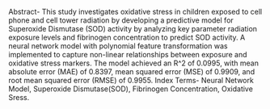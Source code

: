 Abstract- This study investigates oxidative stress in children exposed to cell phone and cell tower radiation by developing a predictive
 model for Superoxide Dismutase (SOD) activity by analyzing key parameter radiation exposure levels and fibrinogen concentration to
 predict SOD activity. A neural network model with polynomial feature transformation was implemented to capture non-linear
 relationships between exposure and oxidative stress markers. The model achieved an R^2 of 0.0995, with mean absolute error (MAE)
 of 0.8397, mean squared error (MSE) of 0.9909, and root mean squared error (RMSE) of 0.9955.
 Index Terms- Neural Network Model, Superoxide Dismutase(SOD), Fibrinogen Concentration, Oxidative Sress.
